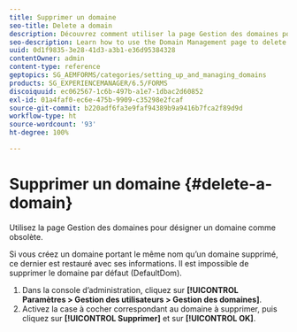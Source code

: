 ```yaml
---
title: Supprimer un domaine
seo-title: Delete a domain
description: Découvrez comment utiliser la page Gestion des domaines pour supprimer un domaine ou pour désigner un domaine comme obsolète.
seo-description: Learn how to use the Domain Management page to delete a domain or to mark an existing domain as obsolete.
uuid: 0d1f9835-3e28-41d3-a3b1-e36d95384328
contentOwner: admin
content-type: reference
geptopics: SG_AEMFORMS/categories/setting_up_and_managing_domains
products: SG_EXPERIENCEMANAGER/6.5/FORMS
discoiquuid: ec062567-1c6b-497b-a1e7-1dbac2d60852
exl-id: 01a4faf0-ec6e-475b-9909-c35298e2fcaf
source-git-commit: b220adf6fa3e9faf94389b9a9416b7fca2f89d9d
workflow-type: ht
source-wordcount: '93'
ht-degree: 100%

---
```


# Supprimer un domaine {#delete-a-domain}

Utilisez la page Gestion des domaines pour désigner un domaine comme obsolète.

Si vous créez un domaine portant le même nom qu’un domaine supprimé, ce dernier est restauré avec ses informations. Il est impossible de supprimer le domaine par défaut (DefaultDom).

1. Dans la console dʼadministration, cliquez sur **[!UICONTROL Paramètres > Gestion des utilisateurs > Gestion des domaines]**.
1. Activez la case à cocher correspondant au domaine à supprimer, puis cliquez sur **[!UICONTROL Supprimer]** et sur **[!UICONTROL OK]**.
